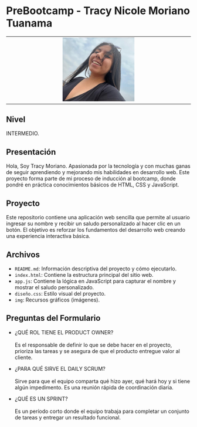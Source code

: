 # PreBootcamp - Tracy Nicole Moriano Tuanama
<table align="center">
    <tr>
        <td align="center" style="width: 25%;">
            <img src="img/fototracy.jpeg" style="width: 40%; height: auto;"/>
        </td>
    </tr>
</table>

## Nivel
INTERMEDIO.

## Presentación
Hola, Soy Tracy Moriano.
Apasionada por la tecnología y con muchas ganas de seguir aprendiendo y mejorando mis habilidades en desarrollo web.
Este proyecto forma parte de mi proceso de inducción al bootcamp, donde pondré en práctica conocimientos básicos de HTML, CSS y JavaScript. 

## Proyecto
Este repositorio contiene una aplicación web sencilla que permite al usuario ingresar su nombre y recibir un saludo personalizado al hacer clic en un botón.
El objetivo es reforzar los fundamentos del desarrollo web creando una experiencia interactiva básica.

## Archivos
- `README.md`: Información descriptiva del proyecto y cómo ejecutarlo.
- `index.html`: Contiene la estructura principal del sitio web.
- `app.js`: Contiene la lógica en JavaScript para capturar el nombre y mostrar el saludo personalizado.
- `diseño.css`: Estilo visual del proyecto.
- `img`: Recursos gráficos (imágenes). 

## Preguntas del Formulario
- ¿QUÉ ROL TIENE EL PRODUCT OWNER? <br><br> 
Es el responsable de definir lo que se debe hacer en el proyecto, prioriza las tareas y se asegura de que el producto entregue valor al cliente.

- ¿PARA QUÉ SIRVE EL DAILY SCRUM? <br><br>
Sirve para que el equipo comparta qué hizo ayer, qué hará hoy y si tiene algún impedimento. Es una reunión rápida de coordinación diaria.

- ¿QUÉ ES UN SPRINT? <br><br>
Es un período corto donde el equipo trabaja para completar un conjunto de tareas y entregar un resultado funcional.